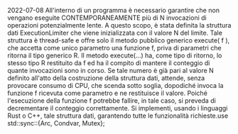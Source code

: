 2022-07-08
All'interno di un programma è necessario garantire che non vengano eseguite CONTEMPORANEAMENTE più di N invocazioni di operazioni potenzialmente lente.
A questo scopo, è stata definita la struttura dati ExecutionLimiter che viene inizializzata con il valore N del limite.
Tale struttura è thread-safe e offre solo il metodo pubblico generico execute( f ), che accetta come unico parametro una funzione f, priva di parametri
che ritorna il tipo generico R. Il metodo execute(...) ha, come tipo di ritorno, lo stesso tipo R restituito da f ed ha il compito di mantere il conteggio
di quante invocazioni sono in corso. Se tale numero è già pari al valore N definito all'atto della costruzione della struttura dati, attende, senza provocare
consumo di CPU, che scenda sotto soglia, dopodiché invoca la funzione f ricevuta come parametro e ne restituisce il valore. Poiché l'esecuzione della funzione f
potrebbe fallire, in tale caso, si preveda di decrementare il conteggio correttamente. Si implementi, usando i linguaggi Rust o C++, tale struttura dati,
garantendo tutte le funzionalità richieste.use std::sync::{Arc, Condvar, Mutex};
